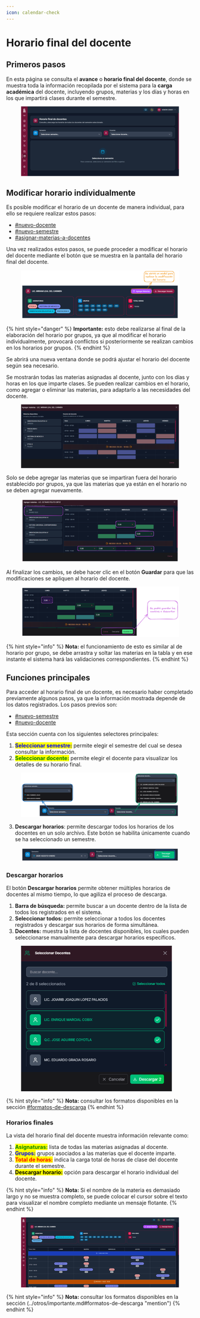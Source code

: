 ```yaml
---
icon: calendar-check
---
```


# Horario final del docente

## Primeros pasos

En esta página se consulta el **avance** o **horario final del docente**, donde se muestra toda la información recopilada por el sistema para la **carga académica** del docente, incluyendo grupos, materias y los días y horas en los que impartirá clases durante el semestre.

<figure><img src="../.gitbook/assets/Captura de pantalla 2025-10-12 181902.png" alt=""><figcaption></figcaption></figure>

## Modificar horario individualmente

Es posible modificar el horario de un docente de manera individual, para ello se requiere realizar estos pasos:

* [#nuevo-docente](../recursos-academica/docentes.md#nuevo-docente "mention")
* [#nuevo-semestre](../recursos-academica/semestres.md#nuevo-semestre "mention")
* [#asignar-materias-a-docentes](../relaciones/docentes-con-materias.md#nueva-relación-entre-materia-y-docente "mention")

Una vez realizados estos pasos, se puede proceder a modificar el horario del docente mediante el botón que se muestra en la pantalla del horario final del docente.

<figure><img src="../.gitbook/assets/horario-final-modificar.png" alt=""><figcaption></figcaption></figure>

{% hint style="danger" %}
**Importante:** esto debe realizarse al final de la elaboración del horario por grupos, ya que al modificar el horario individualmente, provocará conflictos si posteriormente se realizan cambios en los horarios por grupos.
{% endhint %}

Se abrirá una nueva ventana donde se podrá ajustar el horario del docente según sea necesario.

Se mostrarán todas las materias asignadas al docente, junto con los días y horas en los que imparte clases. Se pueden realizar cambios en el horario, como agregar o eliminar las materias, para adaptarlo a las necesidades del docente.

<figure><img src="../.gitbook/assets/Captura de pantalla 2025-10-25 174111.png" alt=""><figcaption></figcaption></figure>

Solo se debe agregar las materias que se impartiran fuera del horario establecido por grupos, ya que las materias que ya están en el horario no se deben agregar nuevamente.

<figure><img src="../.gitbook/assets/horario-modificado.png" alt=""><figcaption></figcaption></figure>

Al finalizar los cambios, se debe hacer clic en el botón **Guardar** para que las modificaciones se apliquen al horario del docente.

<figure><img src="../.gitbook/assets/horario-guardar.png" alt=""><figcaption></figcaption></figure>

{% hint style="info" %}
**Nota:** el funcionamiento de esto es similar al de horario por grupo, se debe arrastra y soltar las materias en la tabla y en ese instante el sistema hará las validaciones correspondientes.
{% endhint %}

## Funciones principales

Para acceder al horario final de un docente, es necesario haber completado previamente algunos pasos, ya que la información mostrada depende de los datos registrados. Los pasos previos son:

* [#nuevo-semestre](../recursos-academica/semestres.md#nuevo-semestre "mention")
* [#nuevo-docente](../recursos-academica/docentes.md#nuevo-docente "mention")

Esta sección cuenta con los siguientes selectores principales:

1. <mark style="color:blue;">**Seleccionar semestre:**</mark> permite elegir el semestre del cual se desea consultar la información.
2. <mark style="color:green;">**Seleccionar docente:**</mark> permite elegir el docente para visualizar los detalles de su horario final.

<figure><img src="../.gitbook/assets/imagen (2) (1) (1).png" alt=""><figcaption></figcaption></figure>

3. **Descargar horarios**: permite descargar todos los horarios de los docentes en un solo archivo. Este botón se habilita únicamente cuando se ha seleccionado un semestre.

<figure><img src="../.gitbook/assets/imagen (1) (1) (1) (1) (1).png" alt=""><figcaption></figcaption></figure>

### Descargar horarios

El botón **Descargar horarios** permite obtener múltiples horarios de docentes al mismo tiempo, lo que agiliza el proceso de descarga.

1. **Barra de búsqueda:** permite buscar a un docente dentro de la lista de todos los registrados en el sistema.
2. **Seleccionar todos:** permite seleccionar a todos los docentes registrados y descargar sus horarios de forma simultánea.
3. **Docentes:** muestra la lista de docentes disponibles, los cuales pueden seleccionarse manualmente para descargar horarios específicos.

<figure><img src="../.gitbook/assets/Captura de pantalla 2025-10-12 190233.png" alt="" width="405"><figcaption></figcaption></figure>

{% hint style="info" %}
**Nota:** consultar los formatos disponibles en la sección [#formatos-de-descarga](../otros/importante.md#formatos-de-descarga "mention")
{% endhint %}

### Horarios finales

La vista del horario final del docente muestra información relevante como:

1. <mark style="color:green;">**Asignaturas:**</mark> lista de todas las materias asignadas al docente.
2. <mark style="color:blue;">**Grupos:**</mark> grupos asociados a las materias que el docente imparte.
3. <mark style="color:red;">**Total de horas:**</mark> indica la carga total de horas de clase del docente durante el semestre.
4. <mark style="color:$primary;">**Descargar horario:**</mark> opción para descargar el horario individual del docente.

{% hint style="info" %}
**Nota:** Si el nombre de la materia es demasiado largo y no se muestra completo, se puede colocar el cursor sobre el texto para visualizar el nombre completo mediante un mensaje flotante.
{% endhint %}

<figure><img src="../.gitbook/assets/Captura de pantalla 2025-10-25 172732.png" alt=""><figcaption></figcaption></figure>

{% hint style="info" %}
**Nota:** consultar los formatos disponibles en la sección (../otros/importante.md#formatos-de-descarga "mention")
{% endhint %}
